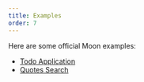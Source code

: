 ```yaml
---
title: Examples
order: 7
---
```


Here are some official Moon examples:

* [Todo Application](/play)
* <a href="/play/#const%20%7B%20div,%20h1,%20ul,%20li,%20p,%20input,%20i,%20small%20%7D%20=%20Moon.view.m;%0Aconst%20items%20=%20%5B%22Don't%20worry%20about%20what%20anybody%20else%20is%20going%20to%20do.%20The%20best%20way%20to%20predict%20the%20future%20is%20to%20invent%20it.%22,%22Premature%20optimization%20is%20the%20root%20of%20all%20evil%20(or%20at%20least%20most%20of%20it)%20in%20programming.%22,%22Lisp%20has%20jokingly%20been%20called%20%5C%22the%20most%20intelligent%20way%20to%20misuse%20a%20computer%5C%22.%20I%20think%20that%20description%20is%20a%20great%20compliment%20because%20it%20transmits%20the%20full%20flavor%20of%20liberation:%20it%20has%20assisted%20a%20number%20of%20our%20most%20gifted%20fellow%20humans%20in%20thinking%20previously%20impossible%20thoughts.%22,%22Keep%20away%20from%20people%20who%20try%20to%20belittle%20your%20ambitions.%20Small%20people%20always%20do%20that,%20but%20the%20really%20great%20make%20you%20feel%20that%20you,%20too,%20can%20become%20great.%22,%22What%20Paul%20does,%20and%20does%20very%20well,%20is%20to%20take%20ideas%20and%20concepts%20that%20are%20beautiful%20in%20the%20abstract,%20and%20brings%20them%20down%20to%20a%20real%20world%20level.%20That's%20a%20rare%20talent%20to%20find%20in%20writing%20these%20days.%22,%22Since%20programmers%20create%20programs%20out%20of%20nothing,%20imagination%20is%20our%20only%20limitation.%20Thus,%20in%20the%20world%20of%20programming,%20the%20hero%20is%20the%20one%20who%20has%20great%20vision.%20Paul%20Graham%20is%20one%20of%20our%20contemporary%20heroes.%20He%20has%20the%20ability%20to%20embrace%20the%20vision,%20and%20to%20express%20it%20plainly.%20His%20works%20are%20my%20favorites,%20especially%20the%20ones%20describing%20language%20design.%20He%20explains%20secrets%20of%20programming,%20languages,%20and%20human%20nature%20that%20can%20only%20be%20learned%20from%20the%20hacker%20experience.%20This%20book%20shows%20you%20his%20great%20vision,%20and%20tells%20you%20the%20truth%20about%20the%20nature%20of%20hacking.%22,%22To%20follow%20the%20path:%20look%20to%20the%20master,%20follow%20the%20master,%20walk%20with%20the%20master,%20see%20through%20the%20master,%20become%20the%20master.%22,%22No%20problem%20should%20ever%20have%20to%20be%20solved%20twice.%22,%22Attitude%20is%20no%20substitute%20for%20competence.%22,%22It%20is%20said%20that%20the%20real%20winner%20is%20the%20one%20who%20lives%20in%20today%20but%20able%20to%20see%20tomorrow.%22,%22Fools%20ignore%20complexity.%20Pragmatists%20suffer%20it.%20Some%20can%20avoid%20it.%20Geniuses%20remove%20it.%22,%22A%20year%20spent%20in%20artificial%20intelligence%20is%20enough%20to%20make%20one%20believe%20in%20God.%22,%22Dealing%20with%20failure%20is%20easy:%20Work%20hard%20to%20improve.%20Success%20is%20also%20easy%20to%20handle:%20You've%20solved%20the%20wrong%20problem.%20Work%20hard%20to%20improve.%22,%22Within%20a%20computer%20natural%20language%20is%20unnatural.%22,%22You%20think%20you%20know%20when%20you%20learn,%20are%20more%20sure%20when%20you%20can%20write,%20even%20more%20when%20you%20can%20teach,%20but%20certain%20when%20you%20can%20program.%22,%22Adapting%20old%20programs%20to%20fit%20new%20machines%20usually%20means%20adapting%20new%20machines%20to%20behave%20like%20old%20ones.%22,%22A%20little%20learning%20is%20a%20dangerous%20thing.%22,%22Computer%20science%20education%20cannot%20make%20anybody%20an%20expert%20programmer%20any%20more%20than%20studying%20brushes%20and%20pigment%20can%20make%20somebody%20an%20expert%20painter.%22,%22Einstein%20argued%20that%20there%20must%20be%20simplified%20explanations%20of%20nature,%20because%20God%20is%20not%20capricious%20or%20arbitrary.%22,%22Students%20should%20be%20evaluated%20on%20how%20well%20they%20can%20achieve%20the%20goals%20they%20strived%20to%20achieve%20within%20a%20realistic%20context.%20Students%20need%20to%20learn%20to%20do%20things,%20not%20know%20things.%22,%22We%20remember%20what%20we%20learn%20when%20we%20care%20about%20performing%20better%20and%20when%20we%20believe%20that%20what%20we%20have%20been%20asked%20to%20do%20is%20representative%20of%20reality.%22,%22There%20really%20is%20no%20learning%20without%20doing.%22,%22We%20really%20have%20to%20get%20over%20the%20idea%20that%20some%20stuff%20is%20just%20worth%20knowing%20even%20if%20you%20never%20do%20anything%20with%20it.%20Human%20memories%20happily%20erase%20stuff%20that%20has%20no%20purpose,%20so%20why%20try%20to%20fill%20up%20children's%20heads%20with%20such%20stuff?%22,%22The%20only%20problems%20we%20can%20really%20solve%20in%20a%20satisfactory%20manner%20are%20those%20that%20finally%20admit%20a%20nicely%20factored%20solution.%22,%22The%20best%20way%20to%20learn%20to%20live%20with%20our%20limitations%20is%20to%20know%20them.%22,%22This%20challenge,%20viz.%20the%20confrontation%20with%20the%20programming%20task,%20is%20so%20unique%20that%20this%20novel%20experience%20can%20teach%20us%20a%20lot%20about%20ourselves.%20It%20should%20deepen%20our%20understanding%20of%20the%20processes%20of%20design%20and%20creation,%20it%20should%20give%20us%20better%20control%20over%20the%20task%20of%20organizing%20our%20thoughts.%20If%20it%20did%20not%20do%20so,%20to%20my%20taste%20we%20should%20no%20deserve%20the%20computer%20at%20all!%20%20It%20has%20allready%20taught%20us%20a%20few%20lessons,%20and%20the%20one%20I%20have%20chosen%20to%20stress%20in%20this%20talk%20is%20the%20following.%20We%20shall%20do%20a%20much%20better%20programming%20job,%20provided%20that%20we%20approach%20the%20task%20with%20a%20full%20appreciation%20of%20its%20tremenduous%20difficulty,%20provided%20that%20we%20stick%20to%20modest%20and%20elegant%20programming%20languages,%20provided%20that%20we%20respect%20the%20intrinsec%20limitations%20of%20the%20human%20mind%20and%20approach%20the%20task%20as%20Very%20Humble%20Programmers.%22,%22We%20now%20come%20to%20the%20decisive%20step%20of%20mathematical%20abstraction:%20we%20forget%20about%20what%20the%20symbols%20stand%20for.%20...%5BThe%20mathematician%5D%20need%20not%20be%20idle;%20there%20are%20many%20operations%20which%20he%20may%20carry%20out%20with%20these%20symbols,%20without%20ever%20having%20to%20look%20at%20the%20things%20they%20stand%20for.%22,%22An%20expert%20is,%20according%20to%20my%20working%20definition%20%5C%22someone%20who%20doesn't%20need%20to%20look%20up%20answers%20to%20easy%20questions%5C%22.%22,%22The%20programmer%20must%20seek%20both%20perfection%20of%20part%20and%20adequacy%20of%20collection.%22,%22Thus,%20programs%20must%20be%20written%20for%20people%20to%20read,%20and%20only%20incidentally%20for%20machines%20to%20execute.%22,%22We%20control%20complexity%20by%20building%20abstractions%20that%20hide%20details%20when%20appropriate.%20We%20control%20complexity%20by%20establishing%20conventional%20interfaces%20that%20enable%20us%20to%20construct%20systems%20by%20combining%20standard,%20well-understood%20pieces%20in%20a%20%5C%22mix%20and%20match%5C%22%20way.%20We%20control%20complexity%20by%20establishing%20new%20languages%20for%20describing%20a%20design,%20each%20of%20which%20emphasizes%20particular%20aspects%20of%20the%20design%20and%20deemphasizes%20others.%22,%22The%20acts%20of%20the%20mind,%20wherein%20it%20exerts%20its%20power%20over%20simple%20ideas,%20are%20chiefly%20these%20three:%201.%20Combining%20several%20simple%20ideas%20into%20one%20compound%20one,%20and%20thus%20all%20complex%20ideas%20are%20made.%202.%20The%20second%20is%20bringing%20two%20ideas,%20whether%20simple%20or%20complex,%20together,%20and%20setting%20them%20by%20one%20another%20so%20as%20to%20take%20a%20view%20of%20them%20at%20once,%20without%20uniting%20them%20into%20one,%20by%20which%20it%20gets%20all%20its%20ideas%20of%20relations.%203.%20The%20third%20is%20separating%20them%20from%20all%20other%20ideas%20that%20accompany%20them%20in%20their%20real%20existence:%20this%20is%20called%20abstraction,%20and%20thus%20all%20its%20general%20ideas%20are%20made.%22,%22Lisp%20programmers%20know%20the%20value%20of%20everything%20but%20the%20cost%20of%20nothing.%22,%22An%20interpreter%20raises%20the%20machine%20to%20the%20level%20of%20the%20user%20program;%20a%20compiler%20lowers%20the%20user%20program%20to%20the%20level%20of%20the%20machine%20language.%22,%22Everything%20should%20be%20made%20as%20simple%20as%20possible,%20but%20no%20simpler.%22,%22The%20great%20dividing%20line%20between%20success%20and%20failure%20can%20be%20expressed%20in%20five%20words:%20%5C%22I%20did%20not%20have%20time.%5C%22%22,%22When%20your%20enemy%20is%20making%20a%20very%20serious%20mistake,%20don't%20be%20impolite%20and%20disturb%20him.%22,%22A%20charlatan%20makes%20obscure%20what%20is%20clear;%20a%20thinker%20makes%20clear%20what%20is%20obscure.%22,%22There%20are%20two%20ways%20of%20constructing%20a%20software%20design;%20one%20way%20is%20to%20make%20it%20so%20simple%20that%20there%20are%20obviously%20no%20deficiencies,%20and%20the%20other%20way%20is%20to%20make%20it%20so%20complicated%20that%20there%20are%20no%20obvious%20deficiencies.%20The%20first%20method%20is%20far%20more%20difficult.%22,%22And%20if%20you%20go%20too%20far%20up,%20abstraction-wise,%20you%20run%20out%20of%20oxygen.%20Sometimes%20smart%20thinkers%20just%20don't%20know%20when%20to%20stop,%20and%20they%20create%20these%20absurd,%20all-encompassing,%20high-level%20pictures%20of%20the%20universe%20that%20are%20all%20good%20and%20fine,%20but%20don't%20actually%20mean%20anything%20at%20all.%22,%22The%20three%20chief%20virtues%20of%20a%20programmer%20are:%20Laziness,%20Impatience%20and%20Hubris.%22,%22All%20non-trivial%20abstractions,%20to%20some%20degree,%20are%20leaky.%22,%22XML%20wasn't%20designed%20to%20be%20edited%20by%20humans%20on%20a%20regular%20basis.%22,%22Premature%20abstraction%20is%20an%20equally%20grevious%20sin%20as%20premature%20optimization.%22,%22You%20can%20have%20premature%20generalization%20as%20well%20as%20premature%20optimization.%22,%22He%20causes%20his%20sun%20to%20rise%20on%20the%20evil%20and%20the%20good,%20and%20sends%20rain%20on%20the%20righteous%20and%20the%20unrighteous.%22,%22A%20language%20that%20doesn't%20affect%20the%20way%20you%20think%20about%20programming,%20is%20not%20worth%20knowing.%22,%22Men%20never%20do%20evil%20so%20completely%20and%20cheerfully%20as%20when%20they%20do%20it%20from%20religious%20conviction.%22,%22Everybody%20makes%20their%20own%20fun.%20If%20you%20don't%20make%20it%20yourself,%20it%20ain't%20fun;%20it's%20entertainment.%22,%22If%20we%20wish%20to%20count%20lines%20of%20code,%20we%20should%20not%20regard%20them%20as%20*lines%20produced*%20but%20as%20*lines%20spent*.%22,%22Sometimes%20a%20man%20with%20too%20broad%20a%20perspective%20reveals%20himself%20as%20having%20no%20real%20perspective%20at%20all.%20A%20man%20who%20tries%20too%20hard%20to%20see%20every%20side%20may%20be%20a%20man%20who%20is%20trying%20to%20avoid%20choosing%20any%20side.%20A%20man%20who%20tries%20too%20hard%20to%20seek%20a%20deeper%20truth%20may%20be%20trying%20to%20hide%20from%20the%20truth%20he%20already%20knows.%20%20That%20is%20not%20a%20sign%20of%20intellectual%20sophistication%20and%20%5C%22great%20thinking%5C%22.%20It%20is%20a%20demonstration%20of%20moral%20degeneracy%20and%20cowardice.%22,%22Omit%20needless%20words.%22,%22I%20have%20never%20met%20a%20man%20so%20ignorant%20that%20I%20couldn't%20learn%20something%20from%20him.%22,%22Philosophy:%20the%20finding%20of%20bad%20reasons%20for%20what%20one%20believes%20by%20instinct.%22,%22Of%20all%20tyrannies%20a%20tyranny%20sincerely%20exercised%20for%20the%20good%20of%20its%20victims%20may%20be%20the%20most%20oppressive.%20It%20may%20be%20better%20to%20live%20under%20robber%20barons%20than%20under%20omnipotent%20moral%20busybodies,%20The%20robber%20baron's%20cruelty%20may%20sometimes%20sleep,%20his%20cupidity%20may%20at%20some%20point%20be%20satiated;%20but%20those%20who%20torment%20us%20for%20own%20good%20will%20torment%20us%20without%20end,%20for%20they%20do%20so%20with%20the%20approval%20of%20their%20own%20conscience.%22,%22Fools!%20Don't%20they%20know%20that%20tears%20are%20a%20woman's%20most%20effective%20weapon?%22,%22It's%20like%20a%20condom;%20I'd%20rather%20have%20it%20and%20not%20need%20it%20than%20need%20it%20and%20not%20have%20it.%22,%22C++%20is%20history%20repeated%20as%20tragedy.%20Java%20is%20history%20repeated%20as%20farce.%22,%22Simplicity%20takes%20effort.%20Genius,%20even.%22,%22Show,%20don't%20tell.%22,%22In%20God%20I%20trust;%20I%20will%20not%20be%20afraid.%20What%20can%20mortal%20man%20do%20to%20me?%22,%22Linux%20is%20only%20free%20if%20your%20time%20has%20no%20value.%22,%22Code%20is%20poetry.%22,%22If%20you%20choose%20not%20to%20decide,%20you%20still%20have%20made%20a%20choice.%22,%22Civilization%20advances%20by%20extending%20the%20number%20of%20important%20operations%20which%20we%20can%20perform%20without%20thinking%20about%20them.%22,%22The%20function%20of%20wisdom%20is%20to%20discriminate%20between%20good%20and%20evil.%22,%22The%20reason%20to%20do%20animation%20is%20caricature.%20Good%20caricature%20picks%20out%20the%20essense%20of%20the%20statement%20and%20removes%20everything%20else.%20It's%20not%20simply%20about%20reproducing%20reality;%20It's%20about%20bumping%20it%20up.%22,%22Mistakes%20were%20made.%22,%22I%20would%20rather%20be%20an%20optimist%20and%20be%20wrong%20than%20a%20pessimist%20who%20proves%20to%20be%20right.%20The%20former%20sometimes%20wins,%20but%20never%20the%20latter.%22,%22What%20is%20truth?%22,%22Life%20moves%20pretty%20fast.%20If%20you%20don't%20stop%20and%20look%20around%20once%20in%20a%20while,%20you%20could%20miss%20it.%22,%22Lisp%20is%20worth%20learning%20for%20the%20profound%20enlightenment%20experience%20you%20will%20have%20when%20you%20finally%20get%20it;%20that%20experience%20will%20make%20you%20a%20better%20programmer%20for%20the%20rest%20of%20your%20days,%20even%20if%20you%20never%20actually%20use%20Lisp%20itself%20a%20lot.%22,%22Any%20sufficiently%20complicated%20C%20or%20Fortran%20program%20contains%20an%20ad%20hoc,%20informally%20specified,%20bug-ridden,%20slow%20implementation%20of%20half%20of%20Common%20Lisp.%22,%22I%20was%20talking%20recently%20to%20a%20friend%20who%20teaches%20at%20MIT.%20His%20field%20is%20hot%20now%20and%20every%20year%20he%20is%20inundated%20by%20applications%20from%20would-be%20graduate%20students.%20%5C%22A%20lot%20of%20them%20seem%20smart,%5C%22%20he%20said.%20%5C%22What%20I%20can't%20tell%20is%20whether%20they%20have%20any%20kind%20of%20taste.%5C%22%22,%22The%20direct%20pursuit%20of%20happiness%20is%20a%20recipe%20for%20an%20unhappy%20life.%22,%22It's%20no%20trick%20for%20talented%20people%20to%20be%20interesting,%20but%20it's%20a%20gift%20to%20be%20interested.%20We%20want%20an%20organization%20filled%20with%20interested%20people.%22,%22Why%20teach%20drawing%20to%20accountants?%20Because%20drawing%20class%20doesn't%20just%20teach%20people%20to%20draw.%20It%20teaches%20them%20to%20be%20more%20observant.%20There's%20no%20company%20on%20earth%20that%20wouldn't%20benefit%20from%20having%20people%20become%20more%20observant.%22,%22All%20problems%20in%20computer%20science%20can%20be%20solved%20by%20another%20level%20of%20indirection.%22,%22A%20designer%20knows%20he%20has%20arrived%20at%20perfection%20not%20when%20there%20is%20no%20longuer%20anything%20to%20add,%20but%20when%20there%20is%20no%20longuer%20anything%20to%20take%20away.%22,%22For%20the%20things%20we%20have%20to%20learn%20before%20we%20can%20do%20them,%20we%20learn%20by%20doing%20them.%22,%22There%20are%20many%20ways%20to%20avoid%20success%20in%20life,%20but%20the%20most%20sure-fire%20just%20might%20be%20procrastination.%22,%22PI%20seconds%20is%20a%20nanocentury.%22,%22A%20non%20negative%20binary%20integer%20value%20x%20is%20a%20power%20of%202%20iff%20(x%20&%20(x-1))%20is%200%20using%202's%20complement%20arithmetic.%22,%22While%20I%E2%80%99ve%20always%20appreciated%20beautiful%20code,%20I%20share%20Jonathan%E2%80%99s%20concern%20about%20studying%20it%20too%20much.%20I%20think%20studying%20beauty%20in%20music%20and%20painting%20has%20led%20us%20to%20modern%20classical%20music%20and%20painting%20that%20the%20majority%20of%20us%20just%20don%E2%80%99t%20get.%20Beauty%20can%20be%20seen%20when%20it%20emerges,%20but%20isn%E2%80%99t%20something%20to%20strive%20for%20in%20isolation%20of%20a%20larger%20context.%20In%20the%20software%20world,%20the%20larger%20context%20would%20be%20the%20utility%20of%20the%20software%20to%20the%20end%20user.%22,%22Dont%20give%20users%20the%20opportunity%20to%20lock%20themselves.%22,%22Any%20fool%20can%20make%20the%20simple%20complex,%20only%20a%20smart%20person%20can%20make%20the%20complex%20simple.%22,%22To%20do%20something%20well%20you%20have%20to%20love%20it.%20So%20to%20the%20extent%20you%20can%20preserve%20hacking%20as%20something%20you%20love,%20you're%20likely%20to%20do%20it%20well.%20Try%20to%20keep%20the%20sense%20of%20wonder%20you%20had%20about%20programming%20at%20age%2014.%20If%20you're%20worried%20that%20your%20current%20job%20is%20rotting%20your%20brain,%20it%20probably%20is.%22,%22-%20If%20you%20give%20him%20a%20penny%20for%20his%20thoughts,%20you'd%20get%20change.%20-%20Not%20the%20sharpest%20knife%20in%20the%20drawer.%20-%20A%20prime%20candidate%20for%20natural%20deselection.%22,%22What%20I%20didn't%20understand%20was%20that%20the%20value%20of%20some%20new%20acquisition%20wasn't%20the%20difference%20between%20its%20retail%20price%20and%20what%20I%20paid%20for%20it.%20It%20was%20the%20value%20I%20derived%20from%20it.%20Stuff%20is%20an%20extremely%20illiquid%20asset.%20Unless%20you%20have%20some%20plan%20for%20selling%20that%20valuable%20thing%20you%20got%20so%20cheaply,%20what%20difference%20does%20it%20make%20what%20it's%20%5C%22worth?%5C%22%20The%20only%20way%20you're%20ever%20going%20to%20extract%20any%20value%20from%20it%20is%20to%20use%20it.%20And%20if%20you%20don't%20have%20any%20immediate%20use%20for%20it,%20you%20probably%20never%20will.%22,%22Only%20bad%20designers%20blame%20their%20failings%20on%20the%20users.%22,%22Humans%20aren't%20rational.%20They%20rationalize.%20And%20I%20don't%20just%20mean%20%5C%22some%20of%20them%5C%22%20or%20%5C%22other%20people%5C%22.%20I'm%20talking%20about%20everyone.%20We%20have%20a%20%5C%22logic%20engine%5C%22%20in%20our%20brains,%20but%20for%20the%20most%20part,%20it's%20not%20the%20one%20in%20the%20driver's%20seat.%22,%22What%20do%20Americans%20look%20for%20in%20a%20car?%20I've%20heard%20many%20answers%20when%20I've%20asked%20this%20question.%20The%20answers%20include%20excellent%20safety%20ratings,%20great%20gas%20mileage,%20handling,%20and%20cornering%20ability,%20among%20others.%20I%20don't%20believe%20any%20of%20these.%20That's%20because%20the%20first%20principle%20of%20the%20Culture%20Code%20is%20that%20the%20only%20effective%20way%20to%20understand%20what%20people%20truly%20mean%20is%20to%20ignore%20what%20they%20say.%20This%20is%20not%20to%20suggest%20that%20people%20intentionally%20lie%20or%20misrepresent%20themselves.%20What%20it%20means%20is%20that,%20when%20asked%20direct%20questions%20about%20their%20interests%20and%20preferences,%20people%20tend%20to%20give%20answers%20they%20believe%20the%20questioner%20wants%20to%20hear.%20Again,%20this%20is%20not%20because%20they%20intend%20to%20mislead.%20It%20is%20because%20people%20respond%20to%20these%20questions%20with%20their%20cortexes,%20the%20parts%20of%20their%20brains%20that%20control%20intelligence%20rather%20than%20emotion%20or%20instinct.%20They%20ponder%20a%20question,%20they%20process%20a%20question,%20and%20when%20they%20deliver%20an%20answer,%20it%20is%20the%20product%20of%20deliberation.%20They%20believe%20they%20are%20telling%20the%20truth.%20A%20lie%20detector%20would%20confirm%20this.%20In%20most%20cases,%20however,%20they%20aren't%20saying%20what%20they%20mean.%22,%22When%20all%20you%20have%20is%20a%20hammer,%20everything%20looks%20like%20a%20nail.%22,%22Good%20coders%20code,%20great%20reuse.%22,%22The%20lesson%20of%20the%20story%20might%20appear%20to%20be%20that%20self-interested%20and%20ambitious%20people%20in%20power%20are%20often%20the%20cause%20of%20wastefulness%20in%20developing%20countries.%20But%20self-interested%20and%20ambitious%20people%20are%20in%20positions%20of%20power,%20great%20and%20small,%20all%20over%20the%20world.%20In%20many%20places,%20they%20are%20restrained%20by%20the%20law,%20the%20press,%20and%20democratic%20opposition.%20Cameroon's%20tragedy%20is%20that%20there%20is%20nothing%20to%20hold%20self-interest%20in%20check.%22,%22To%20solve%20your%20problems%20you%20must%20learn%20new%20skills,%20adapt%20new%20thought%20patterns,%20and%20become%20a%20different%20person%20than%20you%20were%20before%20that%20problem.%20%20God%20has%20crafted%20you%20for%20success.%20In%20the%20middle%20of%20every%20adversity%20lie%20your%20best%20opportunities.%20Discover%20it,%20build%20upon%20it%20and%20move%20forward%20in%20your%20journey%20to%20live%20an%20extraordinary%20life.%20%20You%20owe%20it%20to%20yourself%20to%20live%20a%20great%20life.%20Don%E2%80%99t%20let%20negative%20thoughts%20pull%20you%20down.%20Be%20grateful%20and%20open%20to%20learn%20and%20grow.%22,%22If%20there%20is%20a%20will,%20there%20is%20a%20way.%22,%22Having%20large%20case%20statements%20in%20an%20object-oriented%20language%20is%20a%20sure%20sign%20your%20design%20is%20flawed.%22,%22Being%20a%20programmer%20is%20the%20same%20way.%20The%20only%20way%20to%20be%20a%20good%20programmer%20is%20to%20write%20code.%20When%20you%20realize%20you%20haven't%20been%20writing%20much%20code%20lately,%20and%20it%20seems%20like%20all%20you%20do%20is%20brag%20about%20code%20you%20wrote%20in%20the%20past,%20and%20people%20start%20looking%20at%20you%20funny%20while%20you're%20shooting%20your%20mouth%20off,%20realize%20it's%20because%20they%20know.%20They%20might%20not%20even%20know%20they%20know,%20but%20they%20know.%20So,%20yes,%20doing%20what%20you%20love%20brings%20success,%20and%20by%20all%20means,%20throw%20yourself%20a%20nice%20big%20party,%20buy%20yourself%20a%20nice%20car,%20soak%20up%20the%20adulation%20of%20an%20adoring%20crowd.%20Then%20shut%20the%20fuck%20up%20and%20get%20back%20to%20work.%22,%22Another%20feature%20about%20this%20guy%20is%20his%20low%20threshold%20of%20boredom.%20He'll%20pick%20up%20on%20a%20task%20and%20work%20frantically%20at%20it,%20accomplishing%20wonders%20in%20a%20short%20time%20and%20then%20get%20bored%20and%20drop%20it%20before%20its%20properly%20finished.%20He'll%20do%20nothing%20but%20strum%20his%20guitar%20and%20lie%20around%20in%20bed%20for%20several%20days%20after.%20%20Thats%20also%20part%20of%20the%20pattern%20too;%20periods%20of%20frenetic%20activity%20followed%20by%20periods%20of%20melancholia,%20withdrawal%20and%20inactivity.%20This%20is%20a%20bipolar%20personality.%22,%22My%20dream%20is%20that%20people%20adopt%20it%20on%20its%20own%20merits.%20We're%20not%20trying%20to%20bend%20Ruby%20on%20Rails%20to%20fit%20the%20enterprise,%20we're%20encouraging%20enterprises%20to%20bend%20to%20Ruby%20on%20Rails.%20Come%20if%20you%20like%20it,%20stay%20away%20if%20you%20don't.%20We're%20not%20going%20head%20over%20heels%20to%20accommodate%20the%20enterprise%20or%20to%20lure%20them%20away%20from%20Java.%20That's%20how%20you%20end%20up%20with%20Java,%20if%20you%20start%20bending%20to%20special%20interest%20groups.%22,%22New%20eyes%20have%20X-ray%20vision.%20%20%5Bsomeone%20that%20hasn't%20written%20it%20is%20more%20likely%20to%20spot%20the%20bug.%20%5C%22someone%5C%22%20can%20be%20you%20after%20a%20break%5D%22,%22So%20-%20what%20are%20the%20most%20important%20problems%20in%20software%20engineering?%20I%E2%80%99d%20answer%20%E2%80%9Cdealing%20with%20complexity%E2%80%9D.%22,%22So%20the%20mere%20constraint%20of%20staying%20in%20regular%20contact%20with%20us%20will%20push%20you%20to%20make%20things%20happen,%20because%20otherwise%20you'll%20be%20embarrassed%20to%20tell%20us%20that%20you%20haven't%20done%20anything%20new%20since%20the%20last%20time%20we%20talked.%22,%22The%20choice%20of%20the%20university%20is%20mostly%20important%20for%20the%20piece%20of%20paper%20you%20get%20at%20the%20end.%20The%20education%20you%20get%20depends%20on%20you.%22,%22Remember%20that%20you%20are%20humans%20in%20the%20first%20place%20and%20only%20after%20that%20programmers.%22,%22Humans%20differ%20from%20animals%20to%20the%20degree%20that%20they%20are%20not%20merely%20an%20end%20result%20of%20their%20conditioning,%20but%20are%20able%20to%20reflect%20on%20their%20experiences%20and%20strategies,%20and%20apply%20insight%20to%20make%20changes%20in%20the%20way%20they%20live%20to%20modify%20the%20outcome.%22,%22As%20builders%20and%20creators%20finding%20the%20perfect%20solution%20should%20not%20be%20our%20main%20goal.%20We%20should%20find%20the%20perfect%20problem.%22,%22Just%20like%20carpentry,%20measure%20twice%20cut%20once.%22,%22The%20good%20thing%20about%20reinventing%20the%20wheel%20is%20that%20you%20get%20a%20round%20one.%22,%22I%20feel%20it%20is%20everybodies%20obligation%20to%20reach%20for%20the%20best%20in%20themselves%20and%20use%20that%20for%20the%20interest%20of%20mankind.%22,%22Abstraction%20is%20a%20form%20of%20data%20compression:%20absolutely%20necessary,%20because%20human%20short-term%20memory%20is%20so%20small,%20but%20the%20critically%20important%20aspect%20of%20abstraction%20is%20the%20algorithm%20that%20gets%20you%20from%20the%20name%20back%20to%20the%20%5C%22uncompressed%5C%22%20details.%22,%22Have%20you%20ever%20noticed%20that%20when%20you%20sit%20down%20to%20write%20something,%20half%20the%20ideas%20that%20end%20up%20in%20it%20are%20ones%20you%20thought%20of%20while%20writing%20it?%20The%20same%20thing%20happens%20with%20software.%20Working%20to%20implement%20one%20idea%20gives%20you%20more%20ideas.%22,%22In%20general,%20we%20can%20think%20of%20data%20as%20defined%20by%20some%20collection%20of%20selectors%20and%20constructors,%20together%20with%20specified%20conditions%20that%20these%20procedures%20must%20fulfill%20in%20order%20to%20be%20a%20valid%20representation.%22,%22Resume%20writing%20is%20just%20like%20dating,%20or%20applying%20for%20a%20bank%20loan,%20in%20that%20nobody%20wants%20you%20if%20you're%20desperate.%22,%22Mastering%20isn%E2%80%99t%20a%20survival%20instinct;%20it%E2%80%99s%20an%20urge%20to%20excel.%20Mastering%20is%20one%20of%20the%20experiences%20that%20delineates%20us%20from%20animals.%20It%20is%20striving%20to%20be%20more%20tomorrow%20than%20we%20are%20today;%20to%20perfectly%20pitch%20the%20ball%20over%20home%20plate;%20to%20craft%20the%20perfect%20sentence%20in%20an%20article;%20to%20open%20the%20oven%20and%20feel%20the%20warm,%20richly-scented%20cloud%20telling%20you%20dinner%20is%20going%20to%20be%20absolutely%20extraordinary.%20We%20humans%20crave%20perfection,%20to%20be%20masters%20of%20our%20domain,%20to%20distinguish%20ourselves%20by%20sheer%20skill%20and%20prowess.%22,%22It(mastering)%E2%80%99s%20knowing%20what%20you%20are%20doing.%22,%22Well%20then.%20How%20could%20you%20possibly%20live%20without%20automated%20refactoring%20tools?%20How%20else%20could%20you%20coordinate%20the%20caterpillar-like%20motions%20of%20all%20Java%E2%80%99s%20identical%20tiny%20legs,%20its%20thousands%20of%20similar%20parts?%20I%E2%80%99ll%20tell%20you%20how:%20Ruby%20is%20a%20butterfly.%22,%22You%20will%20never%20become%20a%20Great%20Programmer%20until%20you%20acknowledge%20that%20you%20will%20always%20be%20a%20Terrible%20Programmer.%20You%20will%20remain%20a%20Great%20Programmer%20for%20only%20as%20long%20as%20you%20acknowledge%20that%20you%20are%20still%20a%20Terrible%20Programmer.%22,%22If%20I%20tell%20you%20I'm%20good,%20you%20would%20probably%20think%20I'm%20boasting.%20If%20I%20tell%20you%20I'm%20no%20good,%20you%20know%20I'm%20lying.%22,%22Let%20me%20try%20to%20get%20this%20straight:%20Lisp%20is%20a%20language%20for%20describing%20algorithms.%20This%20was%20JohnMcCarthy's%20original%20purpose,%20anyway:%20to%20build%20something%20more%20convenient%20than%20a%20Turing%20machine.%20Lisp%20is%20not%20about%20file,%20socket%20or%20GUI%20programming%20-%20Lisp%20is%20about%20expressive%20power.%20(For%20example,%20you%20can%20design%20multiple%20object%20systems%20for%20Lisp,%20in%20Lisp.%20Or%20implement%20the%20now-fashionable%20AOP.%20Or%20do%20arbitrary%20transformations%20on%20parsed%20source%20code.)%20If%20you%20don't%20value%20expressive%20power,%20Lisp%20ain't%20for%20you.%20I,%20personally,%20would%20prefer%20Lisp%20to%20not%20become%20mainstream:%20this%20would%20necessarily%20involve%20a%20dumbing%20down.%22,%22If%20something%20isn%E2%80%99t%20working,%20you%20need%20to%20look%20back%20and%20figure%20out%20what%20got%20you%20excited%20in%20the%20first%20place.%22,%22Pay%20attention%20to%20opportunity%20cost%20at%20all%20times.%20Doing%20one%20thing%20means%20not%20doing%20other%20things.%20This%20is%20a%20form%20of%20risk%20that%20is%20very%20easy%20to%20ignore,%20to%20your%20detriment.%22,%22Seize%20any%20opportunity,%20or%20anything%20that%20looks%20like%20opportunity.%20They%20are%20rare,%20much%20rarer%20than%20you%20think...%22,%22I%20think%20that%20a%20lot%20of%20programmers%20are%20ignoring%20an%20important%20point%20when%20people%20talk%20about%20reducing%20code%20repetition%20on%20large%20projects.%20Part%20of%20the%20idea%20is%20that%20large%20projects%20are%20intrinsically%20*wrong*.%20That%20you%20should%20be%20looking%20at%20making%20a%20number%20of%20smaller%20projects%20that%20are%20composable,%20even%20if%20you%20never%20end%20up%20reusing%20one%20of%20those%20smaller%20projects%20elsewhere.%22,%22We%20tend%20to%20seek%20easy,%20single-factor%20explanations%20of%20success.%20For%20most%20important%20things,%20though,%20success%20actually%20requires%20avoiding%20many%20separate%20causes%20of%20failure.%22,%22Things%20which%20matter%20most%20must%20never%20be%20at%20the%20mercy%20of%20things%20which%20matter%20least.%22,%22I%20think%20the%20root%20of%20your%20mistake%20is%20saying%20that%20macros%20don't%20scale%20to%20larger%20groups.%20The%20real%20truth%20is%20that%20macros%20don't%20scale%20to%20stupider%20groups.%22,%22Argue%20with%20idiots,%20and%20you%20become%20an%20idiot.%20If%20you%20compete%20with%20slaves%20you%20become%20a%20slave.%22,%22Always%20dive%20down%20into%20a%20problem%20and%20get%20your%20hands%20on%20the%20deepest%20issue%20behind%20the%20problem.%20All%20other%20considerations%20are%20to%20dismissed%20as%20%5C%22engineering%20details%5C%22;%20they%20can%20be%20sorted%20out%20after%20the%20basic%20problem%20has%20been%20solved.%22,%22Don't%20have%20good%20ideas%20if%20you%20aren't%20willing%20to%20be%20responsible%20for%20them.%22,%22It%20is%20impossible%20to%20sharpen%20a%20pencil%20with%20a%20blunt%20axe.%20It%20is%20equally%20vain%20to%20try%20to%20do%20it%20with%20ten%20blunt%20axes%20instead.%22,%22If%20we%20wish%20to%20count%20lines%20of%20code,%20we%20should%20not%20regard%20them%20as%20lines%20produced%20but%20as%20lines%20spent.%22,%22The%20most%20damaging%20phrase%20in%20the%20language%20is,%20It's%20always%20been%20done%20that%20way.%22,%22Getting%20back%20to%20failing%20early,%20I've%20learned%20it's%20important%20to%20completely%20fail.%20Get%20fired.%20Shoot%20the%20project,%20then%20burn%20its%20corpse.%20Melt%20the%20CVS%20repository%20and%20microwave%20the%20backup%20CDs.%20When%20things%20go%20wrong,%20I've%20often%20tried%20to%20play%20the%20hero%20from%20start%20to%20finish.%20Guess%20what?%20Some%20projects%20are%20doomed%20no%20matter%20what.%20Some%20need%20skills%20I%20don't%20possess.%20And%20some%20need%20a%20fresh%20face.%22,%22The%20only%20thing%20a%20man%20should%20ever%20be%20100%25%20convinced%20of%20is%20his%20own%20ignorance.%22,%22The%20best%20people%20and%20organizations%20have%20the%20attitude%20of%20wisdom:%20The%20courage%20to%20act%20on%20what%20they%20know%20right%20now%20and%20the%20humility%20to%20change%20course%20when%20they%20find%20better%20evidence.%20The%20quest%20for%20management%20magic%20and%20breakthrough%20ideas%20is%20overrated;%20being%20a%20master%20of%20the%20obvious%20is%20underrated.%20Jim%20Maloney%20is%20right:%20Work%20is%20an%20overrated%20activity%22,%22In%20theory,%20there%E2%80%99s%20no%20difference%20between%20theory%20and%20practice.%20But%20in%20practice,%20there%20is.%22,%22Act%20from%20reason,%20and%20failure%20makes%20you%20rethink%20and%20study%20harder.%20Act%20from%20faith,%20and%20failure%20makes%20you%20blame%20someone%20and%20push%20harder.%22,%22Measure%20everything%20you%20can%20about%20the%20product,%20and%20you'll%20start%20seeing%20patterns.%22,%22Quality%20of%20the%20people%20is%20better%20than%20the%20quality%20of%20the%20business%20idea.%20Crappy%20people%20can%20screw%20up%20the%20best%20idea%20in%20the%20world.%22,%22The%20only%20constant%20in%20the%20world%20of%20hi-tech%20is%20change.%22,%22Write%20it%20properly%20first.%20It's%20easier%20to%20make%20a%20correct%20program%20fast,%20than%20to%20make%20a%20fast%20program%20correct.%22,%22You%20can%E2%80%99t%20get%20to%20version%20500%20if%20you%20don%E2%80%99t%20start%20with%20a%20version%201.%22,%22The%20wonderful%20and%20frustrating%20thing%20about%20understanding%20yourself%20is%20that%20nobody%20can%20do%20it%20for%20you.%22,%22When%20you%20have%20eliminated%20the%20impossible,%20whatever%20remains,%20however%20improbable,%20must%20be%20the%20truth.%22,%22In%20order%20to%20understand%20what%20another%20person%20is%20saying,%20you%20must%20assume%20that%20it%20is%20true%20and%20try%20to%20find%20out%20what%20it%20could%20be%20true%20of.%22,%22A%C2%A0journey%C2%A0of%C2%A0a%C2%A0thousand%C2%A0miles%C2%A0must%C2%A0begin%C2%A0with%C2%A0a%C2%A0single%C2%A0step.%22,%22C%E2%80%99s%20great%20for%20what%20it%E2%80%99s%20great%20for.%22,%22There%20is%20one%20meaning%20%5Bfor%20static%20in%20C%5D:%20a%20global%20variable%20that%20is%20invisible%20outside%20the%20current%20scope,%20be%20it%20a%20function%20or%20a%20file.%22,%22Processors%20don't%20get%20better%20so%20that%20they%20can%20have%20more%20free%20time.%20Processors%20get%20better%20so%20_you_%20can%20have%20more%20free%20time.%22,%22Understanding%20why%20C++%20is%20the%20way%20it%20is%20helps%20a%20programmer%20use%20it%20well.%20A%20deep%20understanding%20of%20a%20tool%20is%20essential%20for%20an%20expert%20craftsman.%22,%22No%20art,%20however%20minor,%20demands%20less%20than%20total%20dedication%20if%20you%20want%20to%20excel%20in%20it.%22,%22The%20minute%20you%20put%20the%20blame%20on%20someone%20else%20you%E2%80%99ve%20switch%20things%20from%20being%20a%20problem%20you%20can%20control%20to%20a%20problem%20outside%20of%20your%20control.%22,%22State%20is%20the%20root%20of%20all%20evil.%20In%20particular%20functions%20with%20side%20effects%20should%20be%20avoided.%22,%22It%20is%20better%20to%20be%20quiet%20and%20thought%20a%20fool%20than%20to%20open%20your%20mouth%20and%20remove%20all%20doubt.%22,%22A%20tail%20call%20allows%20a%20function%20to%20return%20the%20result%20of%20another%20function%20without%20leaving%20an%20entry%20on%20the%20stack.%20Tail%20recursion%20is%20a%20specific%20case%20of%20tail%20calling.%22,%22Simplicity%20means%20the%20achievement%20of%20maximum%20effect%20with%20minimum%20means.%22,%22Normality%20is%20the%20route%20to%20nowhere.%22,%22The%20problem%20is%20that%20Microsoft%20just%20has%20no%20taste.%20And%20I%20don't%20mean%20that%20in%20a%20small%20way,%20I%20mean%20that%20in%20a%20big%20way.%22,%22Do%20you%20want%20to%20sell%20sugared%20water%20all%20your%20life%20or%20do%20you%20want%20to%20change%20the%20world?%22,%221%20-%20Creativity%20and%20innovation%20always%20build%20on%20the%20past.%202%20-%20The%20past%20always%20tries%20to%20control%20the%20creativity%20that%20builds%20on%20it.%203%20-%20Free%20societies%20enable%20the%20future%20by%20limiting%20the%20past.%204%20-%20Ours%20is%20less%20and%20less%20a%20free%20society.%22,%22Good%20work%20is%20no%20done%20by%20%E2%80%98humble%E2%80%99%20men.%22,%22Simplicity%20and%20pragmatism%20beat%20complexity%20and%20theory%20any%20day.%22,%22The%20proof%20is%20by%20reductio%20ad%20absurdum,%20and%20reductio%20ad%20absurdum,%20which%20Euclid%20loved%20so%20much,%20is%20one%20of%20a%20mathematician%E2%80%99s%20finest%20weapons.%20It%20is%20a%20far%20finer%20gambit%20than%20any%20chess%20gambit:%20a%20chess%20player%20may%20offer%20the%20sacrifice%20of%20a%20pawn%20or%20even%20a%20piece,%20but%20a%20mathematician%20offers%20the%20game.%22,%22Remember,%20always%20be%20yourself%20...%20unless%20you%20suck!%22,%22All%20great%20things%20require%20great%20dedication.%22,%22I'm%20always%20happy%20to%20trade%20performance%20for%20readability%20as%20long%20as%20the%20former%20isn't%20already%20scarce.%22,%22You%20have%20to%20write%20for%20your%20audience.%20I%20would%20never%20write%20(1..5).map%20&'*2'%20in%20Java%20when%20I%20could%20write%20ListFactoryFactory.getListFactoryFromResource(%20new%20ResourceName('com.javax.magnitudes.integers').%20setLowerBound(1).setUpperBound(5).setStep(1).applyFunctor(%20new%20Functor%20()%20%7B%20public%20void%20eval%20(x)%20%7B%20return%20x%20*%202;%20%7D%20%7D))%20I'm%20simplifying,%20of%20course,%20I've%20left%20out%20the%20security%20and%20logging%20wrappers.%22,%22The%20definition%20of%20insanity%20is%20doing%20the%20same%20thing%20over%20and%20over%20again%20and%20expecting%20different%20results.%22,%22A%C2%A0no%C2%A0uttered%C2%A0from%C2%A0the%C2%A0deepest%C2%A0conviction%C2%A0is%20better%20than%20a%20yes%20merely%20uttered%20to%20please%20or%20what%20is%20worse,%20to%20avoid%20trouble.%22,%22I%20think%20it%20is%20wise,%20and%20only%20honest,%20to%20warn%20you%20that%20my%20goal%20is%20immodest.%20It%20is%20not%20my%20purpose%20to%20%5C%22transfer%20knowledge%5C%22%20to%20you%20that,%20subsequently,%20you%20can%20forget%20again.%20My%20purpose%20is%20no%20less%20than%20to%20effectuate%20in%20each%20of%20you%20a%20noticeable,%20irreversable%20change.%20I%20want%20you%20to%20gain,%20for%20the%20rest%20of%20your%20lives,%20the%20insight%20that%20beautiful%20proofs%20are%20not%20%5C%22found%5C%22%20by%20trial%20anf%20error%20but%20are%20the%20result%20of%20a%20consciously%20applied%20design%20discipline.%20I%20want%20you%20to%20raise%20your%20quality%20standards.%20I%20mean,%20if%2010%20years%20from%20now,%20when%20you%20are%20doing%20something%20quick%20and%20dirty,%20you%20suddenly%20visualize%20that%20I%20am%20looking%20over%20your%20shoulders%20and%20say%20to%20yourself%20%5C%22Dijkstra%20would%20not%20have%20liked%20this%5C%22,%20well,%20that%20would%20be%20enough%20immortality%20for%20me.%22,%22The%20general%20principle%20for%20complexity%20design%20is%20this:%20Think%20locally,%20act%20locally.%22,%22Programming%20is%20the%20art%20of%20figuring%20out%20what%20you%20want%20so%20precisely%20that%20even%20a%20machine%20can%20do%20it.%22,%22Hence%20my%20urgent%20advice%20to%20all%20of%20you%20to%20reject%20the%20morals%20of%20the%20bestseller%20society%20and%20to%20find,%20to%20start%20with,%20your%20reward%20in%20your%20own%20fun.%20This%20is%20quite%20feasible,%20for%20the%20challenge%20of%20simplification%20is%20so%20fascinating%20that,%20if%20we%20do%20our%20job%20properly,%20we%20shall%20have%20the%20greatest%20fun%20in%20the%20world.%22,%22Remember:%20you%20are%20alone.%20Every%20time%20you%20can%20get%20help%20from%20someone,%20it%20is%20an%20opportunity:%20you%20should%20eagerly%20size%20it.%20But%20then,%20promptly%20return%20to%20normal%20mode:%20you%20are%20alone%20and%20you%20must%20be%20prepared%20to%20solve%20every%20problem%20yourself.%22,%22Making%20All%20Software%20Into%20Tools%20Reduces%20Risk.%22,%22Some%20may%20say%20Ruby%20is%20a%20bad%20rip-off%20of%20Lisp%20or%20Smalltalk,%20and%20I%20admit%20that.%20But%20it%20is%20nicer%20to%20ordinary%20people.%22,%22C%20and%20Lisp%20stand%20at%20opposite%20ends%20of%20the%20spectrum;%20they're%20each%20great%20at%20what%20the%20other%20one%20sucks%20at.%22,%22Two%20people%20should%20stay%20together%20if%20together%20they%20are%20better%20people%20than%20they%20would%20be%20individually.%22,%22To%20the%20optimist,%20the%20glass%20is%20half%20full.%20To%20the%20pessimist,%20the%20glass%20is%20half%20empty.%20To%20the%20engineer,%20the%20glass%20is%20twice%20as%20big%20as%20it%20needs%20to%20be.%22,%22It%20is%20practically%20impossible%20to%20teach%20good%20programming%20to%20students%20that%20have%20had%20a%20prior%20exposure%20to%20BASIC:%20as%20potential%20programmers%20they%20are%20mentally%20mutilated%20beyond%20hope%20of%20regeneration.%22,%22Whatever%20is%20worth%20doing%20at%20all,%20is%20worth%20doing%20well.%22,%22Rules%20of%20Optimization:%20Rule%201:%20Don%E2%80%99t%20do%20it.%20Rule%202%20(for%20experts%20only):%20Don%E2%80%99t%20do%20it%20yet.%22,%22More%20computing%20sins%20are%20committed%20in%20the%20name%20of%20efficiency%20(without%20necessarily%20achieving%20it)%20than%20for%20any%20other%20single%20reason%20-%20including%20blind%20stupidity.%22,%22We%20should%20forget%20about%20small%20efficiencies,%20say%20about%2097%25%20of%20the%20time:%20premature%20optimization%20is%20the%20root%20of%20all%20evil.%22,%22The%20best%20is%20the%20enemy%20of%20the%20good.%22,%22The%20job%20of%20a%20leader%20today%20is%20not%20to%20create%20followers.%20It%E2%80%99s%20to%20create%20more%20leaders.%22,%22The%20president%20was%20visiting%20NASA%20headquarters%20and%20stopped%20to%20talk%20to%20a%20man%20who%20was%20holding%20a%20mop.%20%E2%80%9CAnd%20what%20do%20you%20do?%E2%80%9D%20he%20asked.%20The%20man,%20a%20janitor,%20replied,%20%E2%80%9CI%E2%80%99m%20helping%20to%20put%20a%20man%20on%20the%20moon,%20sir.%E2%80%9D%22,%22Only%20make%20new%20mistakes.%22,%22You%20can%20recognize%20truth%20by%20its%20beauty%20and%20simplicity.%20When%20you%20get%20it%20right,%20it%20is%20obvious%20that%20it%20is%20right.%22,%22Talkers%20are%20no%20good%20doers.%22,%22Photography%20is%20painting%20with%20light.%22,%22Good%20artists%20copy.%20Great%20artists%20steal.%22,%22A%20guideline%20in%20the%20process%20of%20stepwise%20refinement%20should%20be%20the%20principle%20to%20decompose%20decisions%20as%20much%20as%20possible,%20to%20untangle%20aspects%20which%20are%20only%20seemingly%20interdependent,%20and%20to%20defer%20those%20decisions%20which%20concern%20details%20of%20representation%20as%20long%20as%20possible.%22,%22Vigorous%20writing%20is%20concise.%20A%20sentence%20should%20contain%20no%20unnecessary%20words,%20a%20paragraph%20no%20unnecessary%20sentences,%20for%20the%20same%20reason%20that%20a%20drawing%20should%20have%20no%20unnecessary%20lines%20and%20a%20machine%20no%20unnecessary%20parts.%20This%20requires%20not%20that%20the%20writer%20make%20all%20sentences%20short%20or%20avoid%20all%20detail%20and%20treat%20subjects%20only%20in%20outline,%20but%20that%20every%20word%20tell.%22,%22The%20problem%20is%20that%20small%20examples%20fail%20to%20convince,%20and%20large%20examples%20are%20too%20big%20to%20follow.%22,%22We%20are%20the%20sum%20of%20our%20behaviours;%20excellence%20therefore%20is%20not%20an%20act%20but%20a%20habit.%22,%22The%20purpose%20of%20abstraction%20is%20not%20to%20be%20vague,%20but%20to%20create%20a%20new%20semantic%20level%20in%20which%20one%20can%20be%20absolutely%20precise.%22,%22Every%20man%20prefers%20belief%20to%20the%20exercise%20of%20judgment.%22,%22It%E2%80%99s%20hard%20to%20grasp%20abstractions%20if%20you%20don%E2%80%99t%20understand%20what%20they%E2%80%99re%20abstracting%20away%20from.%22,%22That%20is%20one%20of%20the%20most%20distinctive%20differences%20between%20school%20and%20the%20real%20world:%20there%20is%20no%20reward%20for%20putting%20in%20a%20good%20effort.%20In%20fact,%20the%20whole%20concept%20of%20a%20%5C%22good%20effort%5C%22%20is%20a%20fake%20idea%20adults%20invented%20to%20encourage%20kids.%20It%20is%20not%20found%20in%20nature.%22,%22I%20find%20that%20the%20harder%20I%20work,%20the%20more%20luck%20I%20seem%20to%20have.%22,%22Don't%20stay%20in%20bed,%20unless%20you%20can%20make%20money%20in%20bed.%22,%22If%20everything%20seems%20under%20control,%20you're%20not%20going%20fast%20enough.%22,%22Chance%20favors%20the%20prepared%20mind.%22,%22Controlling%20complexity%20is%20the%20essence%20of%20computer%20programming.%22,%22The%20function%20of%20good%20software%20is%20to%20make%20the%20complex%20appear%20to%20be%20simple.%22,%22Programmers%20are%20in%20a%20race%20with%20the%20Universe%20to%20create%20bigger%20and%20better%20idiot-proof%20programs,%20while%20the%20Universe%20is%20trying%20to%20create%20bigger%20and%20better%20idiots.%20%20So%20far%20the%20Universe%20is%20winning.%22,%22A%20hacker%20on%20a%20roll%20may%20be%20able%20to%20produce%E2%80%93in%20a%20period%20of%20a%20few%20months%E2%80%93something%20that%20a%20small%20development%20group%20(say,%207-8%20people)%20would%20have%20a%20hard%20time%20getting%20together%20over%20a%20year.%20%20IBM%20used%20to%20report%20that%20certain%20programmers%20might%20be%20as%20much%20as%20100%20times%20as%20productive%20as%20other%20workers,%20or%20more.%22,%22The%20best%20programmers%20are%20not%20marginally%20better%20than%20merely%20good%20ones.%20They%20are%20an%20order-of-magnitude%20better,%20measured%20by%20whatever%20standard:%20conceptual%20creativity,%20speed,%20ingenuity%20of%20design,%20or%20problem-solving%20ability.%22,%22A%20great%20lathe%20operator%20commands%20several%20times%20the%20wage%20of%20an%20average%20lathe%20operator,%20but%20a%20great%20writer%20of%20software%20code%20is%20worth%2010,000%20times%20the%20price%20of%20an%20average%20software%20writer.%22,%22Measuring%20programming%20progress%20by%20lines%20of%20code%20is%20like%20measuring%20aircraft%20building%20progress%20by%20weight.%22,%22First%20learn%20computer%20science%20and%20all%20the%20theory.%20%20Next%20develop%20a%20programming%20style.%20%20Then%20forget%20all%20that%20and%20just%20hack.%22,%22To%20iterate%20is%20human,%20to%20recurse%20divine.%22,%22The%20best%20thing%20about%20a%20boolean%20is%20even%20if%20you%20are%20wrong,%20you%20are%20only%20off%20by%20a%20bit.%22,%22Should%20array%20indices%20start%20at%200%20or%201?%20%20My%20compromise%20of%200.5%20was%20rejected%20without,%20I%20thought,%20proper%20consideration.%22,%22The%20use%20of%20COBOL%20cripples%20the%20mind;%20its%20teaching%20should%20therefore%20be%20regarded%20as%20a%20criminal%20offense.%22,%22It%20is%20practically%20impossible%20to%20teach%20good%20programming%20style%20to%20students%20that%20have%20had%20prior%20exposure%20to%20BASIC.%20%20As%20potential%20programmers,%20they%20are%20mentally%20mutilated%20beyond%20hope%20of%20regeneration.%22,%22One%20of%20the%20main%20causes%20of%20the%20fall%20of%20the%20Roman%20Empire%20was%20that%E2%80%93lacking%20zero%E2%80%93they%20had%20no%20way%20to%20indicate%20successful%20termination%20of%20their%20C%20programs.%22,%22Saying%20that%20Java%20is%20nice%20because%20it%20works%20on%20all%20OSes%20is%20like%20saying%20that%20anal%20sex%20is%20nice%20because%20it%20works%20on%20all%20genders.%22,%22If%20Java%20had%20true%20garbage%20collection,%20most%20programs%20would%20delete%20themselves%20upon%20execution.%22,%22Software%20is%20like%20sex:%20It%E2%80%99s%20better%20when%20it%E2%80%99s%20free.%22,%22Any%20code%20of%20your%20own%20that%20you%20haven%E2%80%99t%20looked%20at%20for%20six%20or%20more%20months%20might%20as%20well%20have%20been%20written%20by%20someone%20else.%22,%22Good%20programmers%20use%20their%20brains,%20but%20good%20guidelines%20save%20us%20having%20to%20think%20out%20every%20case.%22,%22Considering%20the%20current%20sad%20state%20of%20our%20computer%20programs,%20software%20development%20is%20clearly%20still%20a%20black%20art,%20and%20cannot%20yet%20be%20called%20an%20engineering%20discipline.%22,%22If%20debugging%20is%20the%20process%20of%20removing%20bugs,%20then%20programming%20must%20be%20the%20process%20of%20putting%20them%20in.%22,%22Always%20code%20as%20if%20the%20guy%20who%20ends%20up%20maintaining%20your%20code%20will%20be%20a%20violent%20psychopath%20who%20knows%20where%20you%20live.%22,%22Everything%20that%20can%20be%20invented%20has%20been%20invented.%22,%22I%20think%20there%E2%80%99s%20a%20world%20market%20for%20about%205%20computers.%22,%22It%20would%20appear%20that%20we%20have%20reached%20the%20limits%20of%20what%20it%20is%20possible%20to%20achieve%20with%20computer%20technology,%20although%20one%20should%20be%20careful%20with%20such%20statements,%20as%20they%20tend%20to%20sound%20pretty%20silly%20in%205%20years.%22,%22But%20what%20is%20it%20good%20for?%22,%22There%20is%20no%20reason%20for%20any%20individual%20to%20have%20a%20computer%20in%20his%20home.%22,%22640K%20ought%20to%20be%20enough%20for%20anybody.%22,%22Windows%20NT%20addresses%202%20Gigabytes%20of%20RAM,%20which%20is%20more%20than%20any%20application%20will%20ever%20need.%22,%22We%20will%20never%20become%20a%20truly%20paper-less%20society%20until%20the%20Palm%20Pilot%20folks%20come%20out%20with%20WipeMe%201.0.%22,%22If%20it%20keeps%20up,%20man%20will%20atrophy%20all%20his%20limbs%20but%20the%20push-button%20finger.%22,%22Functional%20programming%20is%20like%20describing%20your%20problem%20to%20a%20mathematician.%20%20Imperative%20programming%20is%20like%20giving%20instructions%20to%20an%20idiot.%22,%22Its%20a%20shame%20that%20the%20students%20of%20our%20generation%20grew%20up%20with%20windows%20and%20mice%20because%20that%20tainted%20our%20mindset%20not%20to%20think%20in%20terms%20of%20powerful%20tools.%20Some%20of%20us%20are%20just%20so%20tainted%20that%20we%20will%20never%20recover.%22,%22Lisp%20is%20a%20programmable%20programming%20language.%22,%22I%20guess,%20when%20you're%20drunk,%20every%20woman%20looks%20beautiful%20and%20every%20language%20looks%20(like)%20a%20Lisp%20:)%22,%22Many%20of%20life's%20failures%20are%20people%20who%20did%20not%20realize%20how%20close%20they%20were%20to%20success%20when%20they%20gave%20up.%22,%22You%20must%20always%20work%20not%20just%20within%20but%20below%20your%20means.%20If%20you%20can%20handle%20three%20elements,%20handle%20only%20two.%20If%20you%20can%20handle%20ten,%20then%20handle%20five.%20In%20that%20way%20the%20ones%20you%20do%20handle,%20you%20handle%20with%20more%20ease,%20more%20mastery%20and%20you%20create%20a%20feeling%20of%20strength%20in%20reserve.%22,%22When%20you%E2%80%99ve%20got%20the%20code%20all%20ripped%20apart,%20it%E2%80%99s%20like%20a%20car%20that%E2%80%99s%20all%20disassembled.%20You%E2%80%99ve%20got%20all%20the%20parts%20tying%20all%20over%20your%20garage%20and%20you%20have%20to%20replace%20the%20broken%20part%20or%20the%20car%20will%20never%20run.%20It%E2%80%99s%20not%20fun%20until%20the%20code%20gets%20back%20to%20the%20baseline%20again.%22,%22Well,%20if%20you%20talk%20about%20programming%20to%20a%20group%20of%20programmers%20who%20use%20the%20same%20language,%20they%20can%20become%20almost%20evangelistic%20about%20the%20language.%20They%20form%20a%20tight-knit%20community,%20hold%20to%20certain%20beliefs,%20and%20follow%20certain%20rules%20in%20their%20programming.%20It%E2%80%99s%20like%20a%20church%20with%20a%20programming%20language%20for%20a%20Bible.%22,%22It%E2%80%99s%20a%20problem%20if%20the%20design%20doesn%E2%80%99t%20let%20you%20add%20features%20at%20a%20later%20date.%20If%20you%20have%20to%20redo%20a%20program,%20the%20hours%20you%20spend%20can%20cause%20you%20to%20lose%20your%20competitive%20edge.%20A%20flexible%20program%20demonstrates%20the%20difference%20between%20a%20good%20designer%20and%20someone%20who%20is%20just%20getting%20a%20piece%20of%20code%20out.%22,%22%5BHow%20friendly%20will%20this%20machine%20be?%5D%20Well,%20I%20don%E2%80%99t%20think%20it%E2%80%99s%20a%20matter%20of%20friendliness,%20because%20ultimately%20if%20the%20program%20is%20going%20to%20accomplish%20anything%20of%20value,%20it%20will%20probably%20be%20relatively%20complex.%22,%22Some%20people%20suggest%20that%20machines%20would%20be%20friendlier%20if%20input%20could%20be%20in%20a%20natural%20language.%20But%20natural%20language%20is%20probably%20the%20worst%20kind%20of%20input%20because%20it%20can%20be%20quite%20ambiguous.%20The%20process%20of%20retrieving%20information%20from%20the%20computer%20would%20be%20so%20time-consuming%20that%20you%20would%20be%20better%20off%20spending%20that%20time%20getting%20the%20information%20directly%20from%20an%20expert.%22,%22The%20only%20way%20of%20discovering%20the%20limits%20of%20the%20possible%20is%20to%20venture%20a%20little%20way%20past%20them%20into%20the%20impossible.%22,%22Any%20sufficiently%20advanced%20technology%20is%20undistinguishable%20from%20magic.%22,%22That%20is%20the%20inevitable%20human%20response.%20We%E2%80%99re%20reluctant%20to%20believe%20that%20great%20discoveries%20are%20in%20the%20air.%20We%20want%20to%20believe%20that%20great%20discoveries%20are%20in%20our%20heads%E2%80%94and%20to%20each%20party%20in%20the%20multiple%20the%20presence%20of%20the%20other%20party%20is%20invariably%20cause%20for%20suspicion.%22,%22Good%20ideas%20are%20out%20there%20for%20anyone%20with%20the%20wit%20and%20the%20will%20to%20find%20them.%22,%22A%20person%20won't%20become%20proficient%20at%20something%20until%20he%20or%20she%20has%20done%20it%20many%20times.%20In%20other%20words.,%20if%20you%20want%20someone%20to%20be%20really%20good%20at%20building%20a%20software%20system,%20he%20or%20she%20will%20have%20to%20have%20built%2010%20or%20more%20systems%20of%20that%20type.%22,%22A%20person%20won't%20retain%20proficiency%20at%20a%20task%20unless%20he%20or%20she%20has%20at%20one%20time%20learned%20to%20perform%20that%20task%20very%20rapidly.%20Learning%20research%20demonstrates%20that%20the%20skills%20of%20people%20who%20become%20accurate%20but%20not%20fast%20deteriorate%20much%20sooner%20than%20the%20skills%20of%20people%20who%20become%20both%20accurate%20and%20fast.%22,%22Training%20research%20shows%20that%20if%20you%20get%20speed%20now%20you%20can%20get%20quality%20later.%20But%20if%20you%20don't%20get%20speed%20you%20will%20never%20get%20quality%20in%20the%20long%20run.%22,%22Beware%20of%20bugs%20in%20the%20above%20code;%20I%20have%20only%20proved%20it%20correct,%20not%20tried%20it.%22,%22Wear%20your%20best%20for%20your%20execution%20and%20stand%20dignified.%20Your%20last%20recourse%20against%20randomness%20is%20how%20you%20act%20%E2%80%94%20if%20you%20can%E2%80%99t%20control%20outcomes,%20you%20can%20control%20the%20elegance%20of%20your%20behaviour.%20You%20will%20always%20have%20the%20last%20word.%22,%22The%20human%20brain%20starts%20working%20the%20moment%20you%20are%20born%20and%20never%20stops%20until%20you%20stand%20up%20to%20speak%20in%20public.%22,%22The%20trouble%20with%20the%20world%20is%20that%20the%20stupid%20are%20always%20cocksure%20and%20the%20intelligent%20are%20always%20filled%20with%20doubt.%22,%22Simple,%20clear%20purpose%20and%20principles%20give%20rise%20to%20complex,%20intelligent%20behavior.%20Complex%20rules%20and%20regulations%20give%20rise%20to%20simple,%20stupid%20behavior.%22,%22C++%20is%20like%20teenage%20sex:%20Everybody%20is%20talking%20about%20it%20all%20the%20time,%20only%20few%20are%20really%20doing%20it.%22,%22Functional%20programming%20is%20to%20algorithms%20as%20the%20ubiquitous%20little%20black%20dress%20is%20to%20women's%20fashion.%22,%22Java%20and%20C++%20make%20you%20think%20that%20the%20new%20ideas%20are%20like%20the%20old%20ones.%20Java%20is%20the%20most%20distressing%20thing%20to%20hit%20computing%20since%20MS-DOS.%22,%22For%20complex%20systems,%20the%20compiler%20and%20development%20environment%20need%20to%20be%20in%20the%20same%20language%20that%20its%20supporting.%20It's%20the%20only%20way%20to%20grow%20code.%22,%22Simple%20things%20should%20be%20simple.%20Complex%20things%20should%20be%20possible.%22,%22I%20invented%20the%20term%20Object-Oriented,%20and%20I%20can%20tell%20you%20I%20did%20not%20have%20C++%20in%20mind.%22,%22All%20creativity%20is%20an%20extended%20form%20of%20a%20joke.%22,%22If%20you%20don't%20fail%20at%20least%2090%20percent%20of%20the%20time,%20you're%20not%20aiming%20high%20enough.%22,%22Revolutions%20come%20from%20standing%20on%20the%20shoulders%20of%20giants%20and%20facing%20in%20a%20better%20direction.%22,%22If%20it%20looks%20like%20a%20duck,%20walks%20like%20a%20duck,%20and%20quacks%20like%20a%20duck,%20it's%20a%20duck.%22,%22In%20OO,%20it's%20the%20data%20that%20is%20the%20%5C%22important%5C%22%20thing:%20you%20define%20the%20class%20which%20contains%20member%20data,%20and%20only%20incidentally%20contains%20code%20for%20manipulating%20the%20object.%20In%20FP,%20it's%20the%20code%20that's%20important:%20you%20define%20a%20function%20which%20contains%20code%20for%20working%20with%20the%20data,%20and%20only%20incidentally%20define%20what%20the%20data%20is.%22,%22It%20was%20Edison%20who%20said%20%E2%80%981%25%20inspiration,%2099%25%20perspiration%E2%80%99.%20That%20may%20have%20been%20true%20a%20hundred%20years%20ago.%20These%20days%20it's%20%E2%80%980.01%25%20inspiration,%2099.99%25%20perspiration%E2%80%99,%20and%20the%20inspiration%20is%20the%20easy%20part.%22,%22The%20greatest%20challenge%20to%20any%20thinker%20is%20stating%20the%20problem%20in%20a%20way%20that%20will%20allow%20a%20solution.%22,%22No%20matter%20how%20much%20you%20plan%20you%E2%80%99re%20likely%20to%20get%20half%20wrong%20anyway.%20So%20don%E2%80%99t%20do%20the%20%E2%80%98paralysis%20through%20analysis%E2%80%99%20thing.%20That%20only%20slows%20progress%20and%20saps%20morale.%22,%22%5BInnovation%5D%20comes%20from%20saying%20no%20to%201,000%20things%20to%20make%20sure%20we%20don%E2%80%99t%20get%20on%20the%20wrong%20track%20or%20try%20to%20do%20too%20much.%20We%E2%80%99re%20always%20thinking%20about%20new%20markets%20we%20could%20enter,%20but%20it%E2%80%99s%20only%20by%20saying%20no%20that%20you%20can%20concentrate%20on%20the%20things%20that%20are%20really%20important.%22,%22The%20ability%20to%20simplify%20means%20to%20eliminate%20the%20unnecessary%20so%20that%20the%20necessary%20may%20speak.%22,%22However%20beautiful%20the%20strategy,%20you%20should%20occasionally%20look%20at%20the%20results.%22,%22Genius%20is%201%25%20inspiration%20and%2099%25%20perspiration.%22,%22I%E2%80%99d%20rather%20write%20programs%20to%20write%20programs%20than%20write%20programs.%22,%22Heureux%20l'%C3%A9tudiant%20qui%20comme%20la%20Rivi%C3%A8re%20peut%20suivre%20son%20cours%20sans%20quitter%20son%20lit...%22,%22Side%20projects%20are%20less%20masturbatory%20than%20reading%20RSS,%20often%20more%20useful%20than%20MobileMe,%20more%20educational%20than%20the%20comments%20on%20Reddit,%20and%20usually%20more%20fun%20than%20listening%20to%20keynotes.%22,%22:nunmap%20can%20also%20be%20used%20outside%20of%20a%20monastery.%22,%22I%20had%20to%20learn%20how%20to%20teach%20less,%20so%20that%20more%20could%20be%20learned.%22,%22Workers%20of%20the%20world,%20the%20chains%20that%20bind%20you%20are%20not%20held%20in%20place%20by%20a%20ruling%20class,%20a%20%5C%22superior%5C%22%20race,%20by%20society,%20the%20state,%20or%20a%20leader.%20They%20are%20held%20in%20place%20by%20none%20other%20than%20yourself.%20Those%20who%20seek%20to%20exploit%20are%20not%20themselves%20free,%20for%20they%20place%20no%20value%20in%20freedom.%20Who%20is%20it%20that%20really%20employs%20you%20and%20commands%20you%20to%20pick%20up%20your%20daily%20load?%20And%20who%20is%20it%20that%20you%20allow%20to%20pass%20judgment%20on%20the%20adequacy%20of%20your%20toil?%20Who%20have%20you%20empowered%20to%20dangle%20the%20carrot%20before%20you%20and%20threaten%20with%20disapproval?%20Who,%20when%20you%20wake%20each%20morning,%20sends%20you%20off%20to%20what%20you%20call%20your%20work?%20Is%20there%20an%20%5C%22I%20want%20to%5C%22%20behind%20all%20your%20%5C%22I%20have%20to,%5C%22%20or%20have%20you%20been%20so%20long%20forgotten%20to%20yourself%20that%20%5C%22I%20want%5C%22%20exists%20only%20as%20an%20idea%20in%20your%20head?%20If%20you%20have%20disconnected%20from%20your%20soul's%20desire%20and%20are%20drowning%20in%20an%20ocean%20of%20%5C%22have%20to,%5C%22%20then%20rise%20up%20and%20overthrow%20your%20master.%20Begin%20the%20journey%20toward%20emancipation.%20%20Work%20only%20in%20such%20a%20way%20that%20you%20are%20truly%20self-employed.%22,%22The%20Work%20Begins%20Anew,%20The%20Hope%20Rises%20Again,%20And%20The%20Dream%20Lives%20On.%22,%22The%20hardest%20part%20of%20design%20...%20is%20keeping%20features%20out.%22,%22Before%20software%20can%20be%20reusable%20it%20first%20has%20to%20be%20usable.%22,%22The%20opposite%20of%20love%20is%20not%20hate,%20it%20is%20indifference.%22,%22Perpetual%20optimism%20is%20a%20force%20multiplier.%22,%22Be%20the%20change%20you%20want%20to%20see%20in%20the%20world.%22,%22The%20art%20of%20getting%20someone%20else%20to%20do%20something%20you%20want%20done%20because%20he%20wants%20to%20do%20it%20%5BLeadership%5D.%22,%22No%20one%20is%20all%20evil.%20Everybody%20has%20a%20good%20side.%20If%20you%20keep%20waiting,%20it%20will%20comme%20up.%22,%22Experience%20is%20what%20you%20get%20when%20you%20don't%20get%20what%20you%20want.%22,%22Luck%20is%20where%20preparation%20meets%20opportunity.%22,%22The%20greatest%20of%20all%20weaknesses%20is%20the%20fear%20of%20appearing%20weak.%22,%22It's%20easier%20to%20ask%20forgiveness%20than%20it%20is%20to%20get%20permission.%22,%22An%20investment%20in%20knowledge%20always%20pays%20the%20best%20interest.%22,%22Natives%20who%20beat%20drums%20to%20drive%20off%20evil%20spirits%20are%20objects%20of%20scorn%20to%20smart%20Americans%20who%20blow%20horns%20to%20break%20up%20traffic%20jams.%22,%22A%20CS%20professor%20once%20explained%20recursion%20as%20follows:%20A%20child%20couldn't%20sleep,%20so%20her%20mother%20told%20her%20a%20story%20about%20a%20little%20frog,%20who%20couldn't%20sleep,%20so%20the%20frog's%20mother%20told%20her%20a%20story%20about%20a%20little%20bear,%20who%20couldn't%20sleep,%20so%20the%20bear's%20mother%20told%20her%20a%20story%20about%20a%20little%20weasel...%20who%20fell%20asleep.%20...and%20the%20little%20bear%20fell%20asleep;%20...and%20the%20little%20frog%20fell%20asleep;%20...and%20the%20child%20fell%20asleep.%22,%22Never%20do%20the%20impossible.%20People%20will%20expect%20you%20to%20do%20it%20forever%20after.%22,%22Hire%20people%20smarter%20than%20you.%20%20Work%20with%20people%20smarter%20than%20you.%20Listen%20to%20them.%20Let%20them%20lead%20you.%20Take%20the%20blame%20for%20all%20failures,%20give%20away%20the%20credit%20for%20all%20successes.%22,%22Give%20up%20control.%20You%20never%20really%20had%20it%20anyway.%22,%22Only%20two%20things%20are%20infinite,%20the%20universe%20and%20human%20stupidity.%20And%20I'm%20not%20so%20sure%20about%20the%20former.%22,%22The%20important%20thing%20is%20not%20to%20stop%20questioning.%22,%22Do%20not%20accept%20anything%20because%20it%20comes%20from%20the%20mouth%20of%20a%20respected%20person.%22,%22Work%20as%20intensely%20as%20you%20play%20and%20play%20as%20intensely%20as%20you%20work.%22,%22A%20witty%20saying%20proves%20nothing%22,%22Sound%20methodology%20can%20empower%20and%20liberate%20the%20creative%20mind;%20it%20cannot%20inflame%20or%20inspire%20the%20drudge.%22,%22Do%20not%20spoil%20what%20you%20have%20by%20desiring%20what%20you%20have%20not;%20but%20remember%20that%20what%20you%20now%20have%20was%20once%20among%20the%20things%20only%20hoped%20for.%22,%22Nobody%20can%20make%20you%20feel%20inferior%20without%20your%20consent.%22,%22If%20you%20tell%20the%20truth,%20you%20don't%20have%20to%20remember%20anything.%22,%22You%20know%20you're%20in%20love%20when%20you%20can't%20fall%20asleep%20because%20reality%20is%20finally%20better%20than%20your%20dreams.%22,%22The%20opposite%20of%20love%20is%20not%20hate,%20it's%20indifference.%22,%22Life%20is%20what%20happens%20to%20you%20while%20you're%20busy%20making%20other%20plans.%22,%22Whenever%20you%20find%20yourself%20on%20the%20side%20of%20the%20majority,%20it%20is%20time%20to%20pause%20and%20reflect.%22,%22To%20be%20yourself%20in%20a%20world%20that%20is%20constantly%20trying%20to%20make%20you%20something%20else%20is%20the%20greatest%20accomplishment.%22,%22It%20is%20not%20a%20lack%20of%20love,%20but%20a%20lack%20of%20friendship%20that%20makes%20unhappy%20marriages.%22,%22In%20terms%20of%20energy,%20it's%20better%20to%20make%20a%20wrong%20choice%20than%20none%20at%20all.%22,%22Courage%20is%20grace%20under%20pressure.%22,%22Actually,%20the%20essence%20of%20boredom%20is%20to%20be%20found%20in%20the%20obsessive%20search%20for%20novelty.%20Satisfaction%20lies%20in%20mindful%20repetition,%20the%20discovery%20of%20endless%20richness%20in%20subtle%20variations%20on%20familiar%20themes.%22,%22Before%20enlightenment,%20chop%20wood%20and%20carry%20water.%20After%20enlightenment,%20chop%20wood%20and%20carry%20water.%22,%22Acknowledging%20the%20negative%20doesn't%20mean%20sniveling%20%5Bwhining,%20complaining%5D;%20it%20means%20facing%20the%20truth%20and%20then%20moving%20on.%22,%22Whatever%20you%20can%20do,%20or%20dream%20you%20can,%20begin%20it.%20Boldness%20has%20genius,%20power,%20and%20magic%20in%20it.%22,%22What%20we%20choose%20to%20fight%20is%20so%20tiny!%20What%20fights%20us%20is%20so%20great!%20...%20When%20we%20win%20it's%20with%20small%20things,%20and%20the%20triumph%20itself%20makes%20us%20small.%20...%20Winning%20does%20not%20tempt%20that%20man.%20This%20is%20how%20he%20grows:%20by%20being%20defeated,%20decisively,%20by%20constantly%20greater%20beings.%22,%22We%20fail%20to%20realize%20that%20mastery%20is%20not%20about%20perfection.%20It's%20about%20a%20process,%20a%20journey.%20The%20master%20is%20the%20one%20who%20stays%20on%20the%20path%20day%20after%20day,%20year%20after%20year.%20The%20master%20is%20the%20one%20who%20is%20willing%20to%20try,%20and%20fail,%20and%20try%20again,%20for%20as%20long%20as%20he%20or%20she%20lives.%22,%22Are%20you%20willing%20to%20wear%20your%20white%20belt?%22%5D;%0Alet%20search;%0A%0Aconst%20handleInput%20=%20(%7B%20view%20%7D)%20=%3E%20(%7B%0A%09view:%20%3CviewMain%20results=(search(view.target.value))/%3E%0A%7D);%0A%0Aconst%20viewMain%20=%20(%7B%20results%20%7D)%20=%3E%0A%09%3Cdiv%3E%0A%09%09%3Ch1%3EQuote%20Search%3C/h1%3E%0A%09%09%3Cinput%20placeholder=%22Search%20query%22%20@input=handleInput/%3E%0A%09%09%3Cul%20children=(results.map(result%20=%3E%0A%09%09%09%3Cli%3E%0A%09%09%09%09%3Cp%3E%0A%09%09%09%09%09%7Bitems%5Bresult.index%5D%7D%0A%09%09%09%09%09%3Ci%3E%3Csmall%3E%20Score:%20%7BMath.round(result.score%20*%20100)%7D%25%3C/small%3E%3C/i%3E%0A%09%09%09%09%3C/p%3E%0A%09%09%09%3C/li%3E%0A%09%09))/%3E%0A%09%3C/div%3E;%0A%0A%0A//%20Import%20Wade%20and%20start%20Moon%0Aconst%20script%20=%20document.createElement(%22script%22);%0Ascript.src%20=%20%22https://unpkg.com/wade%22;%0Ascript.onload%20=%20()%20=%3E%20%7B%0A%09search%20=%20Wade(items);%0A%20%20%0A%09Moon.use(%7B%0A%09%09view:%20Moon.view.driver(%22#root%22)%0A%09%7D);%0A%20%20%0A%09Moon.run(()%20=%3E%20(%7B%0A%09%09view:%20%3CviewMain%20results=%5B%5D/%3E%0A%09%7D));%0A%7D;%0Adocument.head.appendChild(script);">Quotes Search</a>
